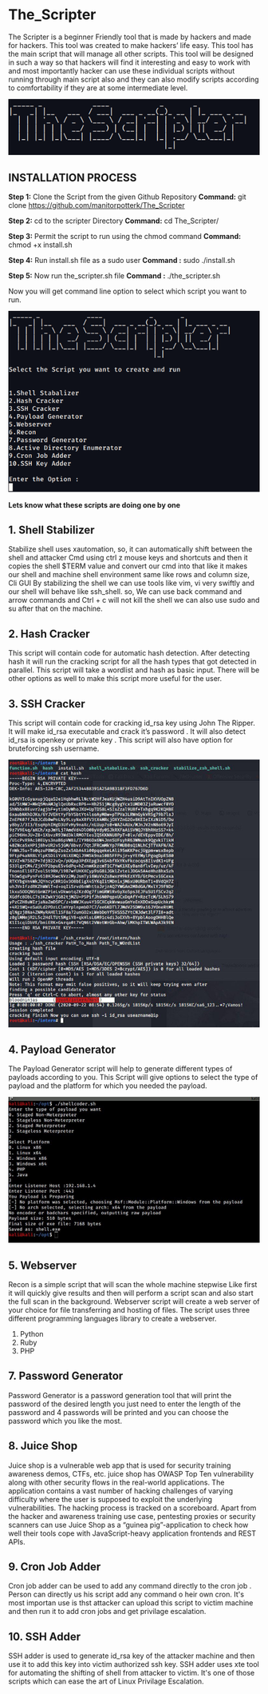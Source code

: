 # The_Scripter

The Scripter is a beginner Friendly tool that is made by hackers and made for hackers. This
tool was created to make hackers’ life easy. This tool has the main script that will manage
all other scripts. This tool will be designed in such a way so that hackers will find it
interesting and easy to work with and most importantly hacker can use these individual scripts 
without running through main script also and they can also modify scripts according to comfortability
if they are at some intermediate level.



![](images/the_scripter.png)
 
 
## INSTALLATION PROCESS
  
**Step 1:**     Clone the Script from the given Github Repository
**Command:**    git clone https://github.com/manitorpotterk/The_Scripter

**Step 2:**     cd to the scripter Directory
**Command:**  cd The_Scripter/

**Step 3:** Permit the script  to run using the chmod command 
**Command:**  chmod +x  install.sh

**Step 4:**    Run install.sh  file as a sudo user
**Command :**   sudo  ./install.sh

**Step 5:**   Now run the_scripter.sh file
**Command :**   ./the_scripter.sh

Now you will get command line option to select which script you want to run.

![](images/mainpage.png)

**Lets know what these scripts are doing one by one**

## 1. Shell Stabilizer
Stabilize shell uses xautomation, so, it can automatically shift between the shell and
attacker Cmd using ctrl z mouse keys and shortcuts and then it copies the shell $TERM
value and convert our cmd into that like it makes our shell and machine shell environment
same like rows and column size, Cli GUI
By stabilizing the shell we can use tools like vim, vi very swiftly and our shell will behave like
ssh_shell. so, We can use back command and arrow commands and Ctrl + c will not kill the
shell we can also use sudo and su after that on the machine.


## 2. Hash Cracker
This script will contain code for automatic hash detection. After detecting hash it will run
the cracking script for all the hash types that got detected in parallel.
This script will take a wordlist and hash as basic input. There will be other options as well to
make this script more useful for the user.


## 3. SSH Cracker
This script will contain code for cracking id_rsa key using John The Ripper.
It will make id_rsa executable and crack it’s password . It will also detect id_rsa is openkey or private key .
This script will also have option for bruteforcing ssh username.

![](images/image7.jpg)


## 4. Payload Generator
The Payload Generator script will help to generate different types of payloads according to you.
This Script will give options to select the type of payload and the platform for which you needed the payload.

![](images/image4.jpg)


## 5. Webserver
Recon is a simple script that will scan the whole machine stepwise Like first it will quickly
give results and then will perform a script scan and also start the full scan in the
background. Webserver script will create a web server of your choice for file transferring
and hosting of files. The script uses three different programming languages library to
create a webserver.
1. Python
2. Ruby
3. PHP


## 7. Password Generator
Password Generator is a password generation tool that will print the password of the
desired length you just need to enter the length of the password and 4 passwords will be
printed and you can choose the password which you like the most.


## 8. Juice Shop
Juice shop is a vulnerable web app that is used for security training awareness demos,
CTFs, etc. juice shop has OWASP Top Ten vulnerability along with other security flows in
the real-world applications. The application contains a vast number of hacking challenges
of varying difficulty where the user is supposed to exploit the underlying vulnerabilities.
The hacking process is tracked on a scoreboard.
Apart from the hacker and awareness training use case, pentesting proxies or security
scanners can use Juice Shop as a “guinea pig”-application to check how well their tools cope
with JavaScript-heavy application frontends and REST APIs.


## 9. Cron Job Adder
Cron job adder can be used to add any command directly to the cron job . Person can directly us
his script add any command o heir own cron. It's most importan use is thst attacker can upload this
script to victim machine and then run it to add cron jobs and get privilage escalation.


## 10. SSH Adder
SSH adder is used to generate id_rsa key of the attacker machine and then use it to add this key into 
victim authorized ssh key. SSH adder uses xte tool for automating the shifting of shell from attacker to 
victim. It's one of those scripts which can ease the art of Linux Privilage Escalation. 




